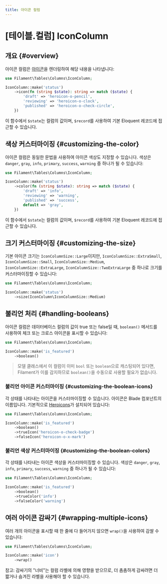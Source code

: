 ```yaml
---
title: 아이콘 컬럼
---
```

# [테이블.컬럼] IconColumn

## 개요 {#overview}

아이콘 컬럼은 [아이콘](https://blade-ui-kit.com/blade-icons?set=1#search)을 렌더링하여 해당 내용을 나타냅니다:

```php
use Filament\Tables\Columns\IconColumn;

IconColumn::make('status')
    ->icon(fn (string $state): string => match ($state) {
        'draft' => 'heroicon-o-pencil',
        'reviewing' => 'heroicon-o-clock',
        'published' => 'heroicon-o-check-circle',
    })
```

이 함수에서 `$state`는 컬럼의 값이며, `$record`를 사용하여 기본 Eloquent 레코드에 접근할 수 있습니다.

<AutoScreenshot name="tables/columns/icon/simple" alt="아이콘 컬럼" version="3.x" />

## 색상 커스터마이징 {#customizing-the-color}

아이콘 컬럼은 동일한 문법을 사용하여 아이콘 색상도 지정할 수 있습니다. 색상은 `danger`, `gray`, `info`, `primary`, `success`, `warning` 중 하나가 될 수 있습니다:

```php
use Filament\Tables\Columns\IconColumn;

IconColumn::make('status')
    ->color(fn (string $state): string => match ($state) {
        'draft' => 'info',
        'reviewing' => 'warning',
        'published' => 'success',
        default => 'gray',
    })
```

이 함수에서 `$state`는 컬럼의 값이며, `$record`를 사용하여 기본 Eloquent 레코드에 접근할 수 있습니다.

<AutoScreenshot name="tables/columns/icon/color" alt="색상이 적용된 아이콘 컬럼" version="3.x" />

## 크기 커스터마이징 {#customizing-the-size}

기본 아이콘 크기는 `IconColumnSize::Large`이지만, `IconColumnSize::ExtraSmall`, `IconColumnSize::Small`, `IconColumnSize::Medium`, `IconColumnSize::ExtraLarge`, `IconColumnSize::TwoExtraLarge` 중 하나로 크기를 커스터마이징할 수 있습니다:

```php
use Filament\Tables\Columns\IconColumn;

IconColumn::make('status')
    ->size(IconColumn\IconColumnSize::Medium)
```

<AutoScreenshot name="tables/columns/icon/medium" alt="중간 크기의 아이콘 컬럼" version="3.x" />

## 불리언 처리 {#handling-booleans}

아이콘 컬럼은 데이터베이스 컬럼의 값이 true 또는 false일 때, `boolean()` 메서드를 사용하여 체크 또는 크로스 아이콘을 표시할 수 있습니다:

```php
use Filament\Tables\Columns\IconColumn;

IconColumn::make('is_featured')
    ->boolean()
```

> 모델 클래스에서 이 컬럼이 이미 `bool` 또는 `boolean`으로 캐스팅되어 있다면, Filament가 이를 감지하므로 `boolean()`을 수동으로 사용할 필요가 없습니다.

<AutoScreenshot name="tables/columns/icon/boolean" alt="불리언을 표시하는 아이콘 컬럼" version="3.x" />

### 불리언 아이콘 커스터마이징 {#customizing-the-boolean-icons}

각 상태를 나타내는 아이콘을 커스터마이징할 수 있습니다. 아이콘은 Blade 컴포넌트의 이름입니다. 기본적으로 [Heroicons](https://heroicons.com)가 설치되어 있습니다:

```php
use Filament\Tables\Columns\IconColumn;

IconColumn::make('is_featured')
    ->boolean()
    ->trueIcon('heroicon-o-check-badge')
    ->falseIcon('heroicon-o-x-mark')
```

<AutoScreenshot name="tables/columns/icon/boolean-icon" alt="커스텀 아이콘으로 불리언을 표시하는 아이콘 컬럼" version="3.x" />

### 불리언 색상 커스터마이징 {#customizing-the-boolean-colors}

각 상태를 나타내는 아이콘 색상을 커스터마이징할 수 있습니다. 색상은 `danger`, `gray`, `info`, `primary`, `success`, `warning` 중 하나가 될 수 있습니다:

```php
use Filament\Tables\Columns\IconColumn;

IconColumn::make('is_featured')
    ->boolean()
    ->trueColor('info')
    ->falseColor('warning')
```

<AutoScreenshot name="tables/columns/icon/boolean-color" alt="커스텀 색상으로 불리언을 표시하는 아이콘 컬럼" version="3.x" />

## 여러 아이콘 감싸기 {#wrapping-multiple-icons}

여러 개의 아이콘을 표시할 때 한 줄에 다 들어가지 않으면 `wrap()`을 사용하여 감쌀 수 있습니다:

```php
use Filament\Tables\Columns\IconColumn;

IconColumn::make('icon')
    ->wrap()
```

참고: 감싸기의 "너비"는 컬럼 라벨에 의해 영향을 받으므로, 더 촘촘하게 감싸려면 더 짧거나 숨겨진 라벨을 사용해야 할 수 있습니다.

